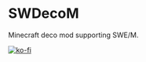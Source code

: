 # SWDecoM
Minecraft deco mod supporting SWE/M.

[![ko-fi](https://ko-fi.com/img/githubbutton_sm.svg)](https://ko-fi.com/B0B0BD7QH)
